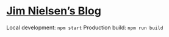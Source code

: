 # [Jim Nielsen’s Blog](https://blog.jim-nielsen.com)

Local development: `npm start`
Production build: `npm run build`
